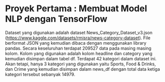 # Proyek Pertama : Membuat Model NLP dengan TensorFlow

Dataset yang digunakan adalah dataset News_Category_Dataset_v3.json (https://www.kaggle.com/datasets/rmisra/news-category-dataset). File berformat JSON yang kemudian dibaca dengan menggunakan library pandas. Secara keseluruhan terdapat 209527 data pada masing masing kolom. Kolom yang digunakan adalah kolom headline dan category yang kemudian disimpan dalam tabel df. Terdapat 42 kategori dalam dataset ini. Akan tetapi, hanya 3 kategori yang digunakan yaitu Sports, Food & Drinks, dan Crime yang kemudian disimpan dalam news_df dengan total data ketiga kategori tersebut sebanyak 14979.
